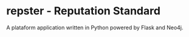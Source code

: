# repster - Reputation Standard
A plataform application written in Python powered by Flask and Neo4j.

